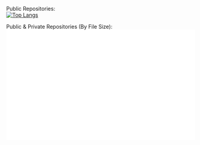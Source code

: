 Public Repositories:
<br />
[![Top Langs](https://github-readme-stats.vercel.app/api/top-langs/?username=chrisjonesonline&layout=compact)](https://github.com/anuraghazra/github-readme-stats)

Public & Private Repositories (By File Size):
<br />
![](https://raw.githubusercontent.com/chrisjonesonline/github-stats/master/generated/languages.svg)
